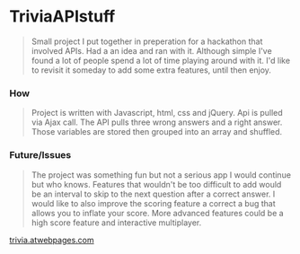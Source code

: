 # TriviaAPIstuff

> Small project I put together in preperation for a hackathon that involved APIs. Had a an idea and ran with it.
>Although simple I've found a lot of people spend a lot of time playing around with it.
>I'd like to revisit it someday to add some extra features, until then enjoy.

### How

>Project is written with Javascript, html, css and jQuery. Api is pulled via Ajax call.
>The API pulls three wrong answers and a right answer. Those variables are stored then grouped into an array and shuffled.

### Future/Issues

>The project was something fun but not a serious app I would continue but who knows.
>Features that wouldn't be too difficult to add would be an interval to skip to the next question after a correct answer.
>I would like to also improve the scoring feature a correct a bug that allows you to inflate your score.
>More advanced features could be a high score feature and interactive multiplayer.

[trivia.atwebpages.com](http://trivia.atwebpages.com)

